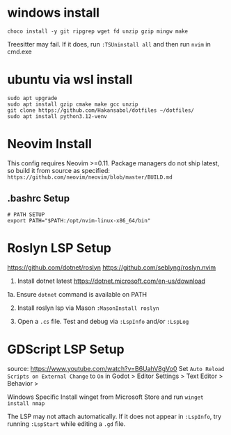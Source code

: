 # windows install 
```
choco install -y git ripgrep wget fd unzip gzip mingw make
```

Treesitter may fail. If it does, run `:TSUninstall all` and then run `nvim` in cmd.exe

# ubuntu via wsl install
```
sudo apt upgrade
sudo apt install gzip cmake make gcc unzip
git clone https://github.com/Hakansabol/dotfiles ~/dotfiles/
sudo apt install python3.12-venv
```

# Neovim Install
This config requires Neovim >=0.11.
Package managers do not ship latest, so build it from source as specified:
```https://github.com/neovim/neovim/blob/master/BUILD.md```

## .bashrc Setup
```
# PATH SETUP
export PATH="$PATH:/opt/nvim-linux-x86_64/bin"
```

# Roslyn LSP Setup
https://github.com/dotnet/roslyn
https://github.com/seblyng/roslyn.nvim

1. Install dotnet latest
https://dotnet.microsoft.com/en-us/download

1a. Ensure `dotnet` command is available on PATH

2. Install roslyn lsp via Mason
```:MasonInstall roslyn```

3. Open a `.cs` file. Test and debug via `:LspInfo` and/or `:LspLog`

# GDScript LSP Setup
source: https://www.youtube.com/watch?v=B6UahV8gVo0
Set `Auto Reload Scripts on External Change` to `On` in Godot > Editor Settings > Text Editor > Behavior >

Windows Specific
Install winget from Microsoft Store and run `winget install nmap`

The LSP may not attach automatically. If it does not appear in `:LspInfo`, try running `:LspStart` while editing a `.gd` file.
